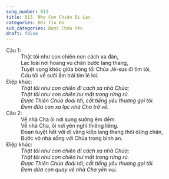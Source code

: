 ```yaml
---
song_number: 813
title: 813. Như Con Chiên Đi Lạc
categories: Đời Tín Đồ
sub_categories: Được Chúa Yêu
draft: false
---
```

<dl><dt>Câu 1:</dt><dd data-verse="1">Thật tôi như con chiên non cách xa đàn, <br/>Lạc loài nơi hoang vu chân bước lang thang, <br/>Tuyệt vọng khóc giữa bóng tối Chúa Jê-sus đi tìm tôi, <br/>Cứu tôi về sưởi ấm trái tim lẻ loi. </dd><dt>Điệp khúc:</dt><dd data-chorus="1"><em>Thật tôi như con chiên đi cách xa nhà Chúa; <br/>Thật tôi như con chiên hư mất trong rừng rú. <br/>Được Thiên Chúa đoái tới, cất tiếng yêu thương gọi tôi. <br/>Đem đứa con xa lạc nhà Cha trở về. </em></dd><dt>Câu 2:</dt><dd data-verse="2">Về nhà Cha ôi nơi sung sướng êm đềm. <br/>Về nhà Cha, ôi nơi yên nghỉ thiêng liêng. <br/>Đoạn tuyệt hết với dĩ vãng kiếp lang thang thôi dừng chân, <br/>Bước vô nhà sống với Chúa trong bình an. </dd><dt>Điệp khúc:</dt><dd data-chorus="1"><em>Thật tôi như con chiên đi cách xa nhà Chúa; <br/>Thật tôi như con chiên hư mất trong rừng rú. <br/>Được Thiên Chúa đoái tới, cất tiếng yêu thương gọi tôi. <br/>Đem dứa con quay về nhà Cha yên vui. </em></dd></dl>